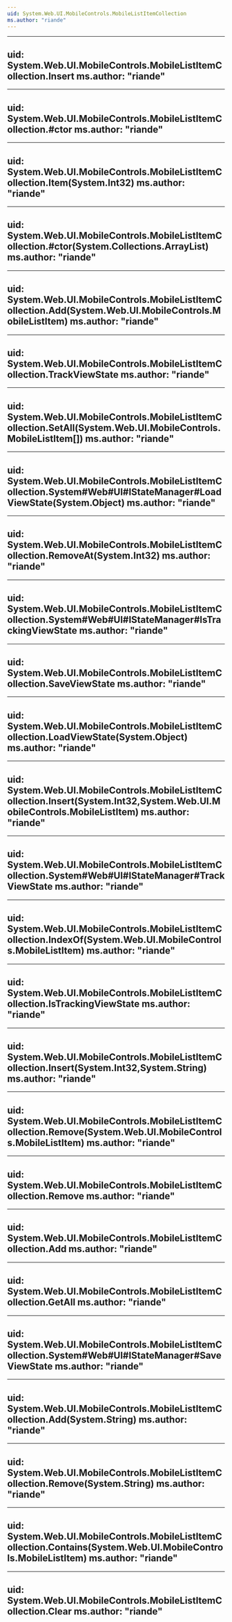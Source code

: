 ```yaml
---
uid: System.Web.UI.MobileControls.MobileListItemCollection
ms.author: "riande"
---
```


---
uid: System.Web.UI.MobileControls.MobileListItemCollection.Insert
ms.author: "riande"
---

---
uid: System.Web.UI.MobileControls.MobileListItemCollection.#ctor
ms.author: "riande"
---

---
uid: System.Web.UI.MobileControls.MobileListItemCollection.Item(System.Int32)
ms.author: "riande"
---

---
uid: System.Web.UI.MobileControls.MobileListItemCollection.#ctor(System.Collections.ArrayList)
ms.author: "riande"
---

---
uid: System.Web.UI.MobileControls.MobileListItemCollection.Add(System.Web.UI.MobileControls.MobileListItem)
ms.author: "riande"
---

---
uid: System.Web.UI.MobileControls.MobileListItemCollection.TrackViewState
ms.author: "riande"
---

---
uid: System.Web.UI.MobileControls.MobileListItemCollection.SetAll(System.Web.UI.MobileControls.MobileListItem[])
ms.author: "riande"
---

---
uid: System.Web.UI.MobileControls.MobileListItemCollection.System#Web#UI#IStateManager#LoadViewState(System.Object)
ms.author: "riande"
---

---
uid: System.Web.UI.MobileControls.MobileListItemCollection.RemoveAt(System.Int32)
ms.author: "riande"
---

---
uid: System.Web.UI.MobileControls.MobileListItemCollection.System#Web#UI#IStateManager#IsTrackingViewState
ms.author: "riande"
---

---
uid: System.Web.UI.MobileControls.MobileListItemCollection.SaveViewState
ms.author: "riande"
---

---
uid: System.Web.UI.MobileControls.MobileListItemCollection.LoadViewState(System.Object)
ms.author: "riande"
---

---
uid: System.Web.UI.MobileControls.MobileListItemCollection.Insert(System.Int32,System.Web.UI.MobileControls.MobileListItem)
ms.author: "riande"
---

---
uid: System.Web.UI.MobileControls.MobileListItemCollection.System#Web#UI#IStateManager#TrackViewState
ms.author: "riande"
---

---
uid: System.Web.UI.MobileControls.MobileListItemCollection.IndexOf(System.Web.UI.MobileControls.MobileListItem)
ms.author: "riande"
---

---
uid: System.Web.UI.MobileControls.MobileListItemCollection.IsTrackingViewState
ms.author: "riande"
---

---
uid: System.Web.UI.MobileControls.MobileListItemCollection.Insert(System.Int32,System.String)
ms.author: "riande"
---

---
uid: System.Web.UI.MobileControls.MobileListItemCollection.Remove(System.Web.UI.MobileControls.MobileListItem)
ms.author: "riande"
---

---
uid: System.Web.UI.MobileControls.MobileListItemCollection.Remove
ms.author: "riande"
---

---
uid: System.Web.UI.MobileControls.MobileListItemCollection.Add
ms.author: "riande"
---

---
uid: System.Web.UI.MobileControls.MobileListItemCollection.GetAll
ms.author: "riande"
---

---
uid: System.Web.UI.MobileControls.MobileListItemCollection.System#Web#UI#IStateManager#SaveViewState
ms.author: "riande"
---

---
uid: System.Web.UI.MobileControls.MobileListItemCollection.Add(System.String)
ms.author: "riande"
---

---
uid: System.Web.UI.MobileControls.MobileListItemCollection.Remove(System.String)
ms.author: "riande"
---

---
uid: System.Web.UI.MobileControls.MobileListItemCollection.Contains(System.Web.UI.MobileControls.MobileListItem)
ms.author: "riande"
---

---
uid: System.Web.UI.MobileControls.MobileListItemCollection.Clear
ms.author: "riande"
---

